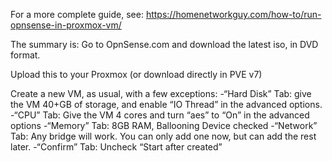 For a more complete guide, see: https://homenetworkguy.com/how-to/run-opnsense-in-proxmox-vm/

The summary is:
Go to OpnSense.com and download the latest iso, in DVD format.

Upload this to your Proxmox (or download directly in PVE v7)

Create a new VM, as usual, with a few exceptions:
	-“Hard Disk” Tab: give the VM 40+GB of storage, and enable “IO Thread” in the advanced options.
	-“CPU” Tab: Give the VM 4 cores and turn “aes” to “On” in the advanced options
	-“Memory” Tab: 8GB RAM, Ballooning Device checked
	-“Network” Tab: Any bridge will work.  You can only add one now, but can add the rest later.
	-“Confirm” Tab: Uncheck “Start after created”
